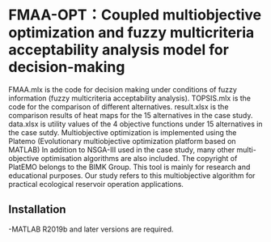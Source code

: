 # FMAA-OPT：Coupled multiobjective optimization and fuzzy multicriteria acceptability analysis model for decision-making
FMAA.mlx is the code for decision making under conditions of fuzzy information (fuzzy multicriteria acceptability analysis).
TOPSIS.mlx is the code for the comparison of different alternatives.
result.xlsx is the comparison results of heat maps for the 15 alternatives in the case study.
data.xlsx is utility values of the 4 objective functions under 15 alternatives in the case sutdy.
Multiobjective optimization is implemented using the Platemo (Evolutionary multiobjective optimization platform based on MATLAB)
In addition to NSGA-Ⅲ used in the case study, many other multi-objective optimisation algorithms are also included.
The copyright of PlatEMO belongs to the BIMK Group. This tool is mainly for research and educational purposes.
Our study refers to this multiobjective algorithm for practical ecological reservoir operation applications.

## Installation
-MATLAB R2019b and later versions are required.
